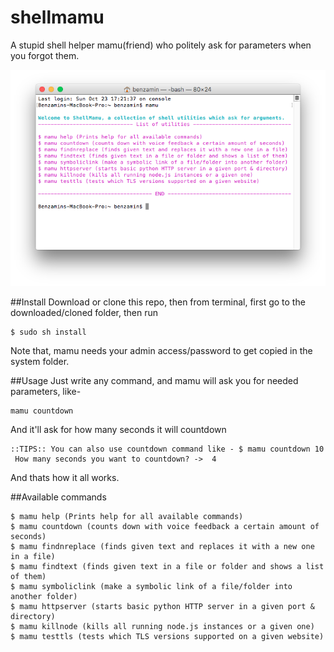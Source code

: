 # shellmamu
A stupid shell helper mamu(friend) who politely ask for parameters when you forgot them.

![Screenshot]( https://github.com/benzamin/shellmamu/blob/develop/Screenshot1.png?raw=true)

##Install
Download or clone this repo, then from terminal, first go to the downloaded/cloned folder, then run
```
$ sudo sh install
```
Note that, mamu needs your admin access/password to get copied in the system folder.

##Usage
Just write any command, and mamu will ask you for needed parameters, like-
```
mamu countdown
```
And it'll ask for how many seconds it will countdown
```
::TIPS:: You can also use countdown command like - $ mamu countdown 10  
 How many seconds you want to countdown? ->  4
 ```
 And thats how it all works.
 
##Available commands
 ```
$ mamu help (Prints help for all available commands)
$ mamu countdown (counts down with voice feedback a certain amount of seconds)
$ mamu findnreplace (finds given text and replaces it with a new one in a file)
$ mamu findtext (finds given text in a file or folder and shows a list of them)
$ mamu symboliclink (make a symbolic link of a file/folder into another folder)
$ mamu httpserver (starts basic python HTTP server in a given port & directory)
$ mamu killnode (kills all running node.js instances or a given one)
$ mamu testtls (tests which TLS versions supported on a given website)
```
